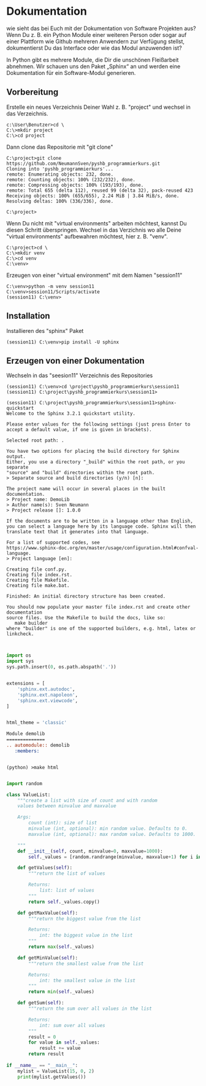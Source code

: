 # Dokumentation

wie sieht das bei Euch mit der Dokumentation von Software Projekten aus? Wenn Du z. B. ein Python Module einer weiteren Person oder sogar auf einer Plattform wie Github mehreren Anwendern zur Verfügung stellst, dokumentierst Du das Interface oder wie das Modul anzuwenden ist?

In Python gibt es mehrere Module, die Dir die unschönen Fleißarbeit abnehmen. Wir schauen uns den Paket „Sphinx“ an und werden eine Dokumentation für ein Software-Modul generieren.


## Vorbereitung

Erstelle ein neues Verzeichnis Deiner Wahl z. B. "project" und wechsel in das Verzeichnis.

```
c:\User\Benutzer>cd \
C:\>mkdir project
C:\>cd project
```

Dann clone das Repositorie mit "git clone" 

```console
C:\project>git clone https://github.com/NeumannSven/pyshb_programmierkurs.git
Cloning into 'pyshb_programmierkurs'...
remote: Enumerating objects: 232, done.
remote: Counting objects: 100% (232/232), done.
remote: Compressing objects: 100% (193/193), done.
remote: Total 655 (delta 112), reused 99 (delta 32), pack-reused 423
Receiving objects: 100% (655/655), 2.24 MiB | 3.84 MiB/s, done.
Resolving deltas: 100% (336/336), done.

C:\project>
```

Wenn Du nicht mit "virtual environments" arbeiten möchtest, kannst Du diesen Schritt überspringen.
Wechsel in das Verzichnis wo alle Deine "virtual environments" aufbewahren möchtest, hier z. B. "venv".

```console
C:\project>cd \
C:\>mkdir venv
C:\>cd venv
C:\venv>
```

Erzeugen von einer "virtual environment" mit dem Namen "session11"

```console
C:\venv>python -m venv session11
C:\venv>session11/Scripts/activate
(session11) C:\venv> 
```

## Installation

Installieren des "sphinx" Paket

```console
(session11) C:\venv>pip install -U sphinx
```

## Erzeugen von einer Dokumentation

Wechseln in das "seesion11" Verzeichnis des Repositories

```console
(session11) C:\venv>cd \project\pyshb_programmierkurs\session11
(session11) C:\project\pyshb_programmierkurs\session11>

(session11) C:\project\pyshb_programmierkurs\session11>sphinx-quickstart
Welcome to the Sphinx 3.2.1 quickstart utility.

Please enter values for the following settings (just press Enter to
accept a default value, if one is given in brackets).

Selected root path: .

You have two options for placing the build directory for Sphinx output.
Either, you use a directory "_build" within the root path, or you separate
"source" and "build" directories within the root path.
> Separate source and build directories (y/n) [n]:

The project name will occur in several places in the built documentation.
> Project name: DemoLib
> Author name(s): Sven Neumann
> Project release []: 1.0.0

If the documents are to be written in a language other than English,
you can select a language here by its language code. Sphinx will then
translate text that it generates into that language.

For a list of supported codes, see
https://www.sphinx-doc.org/en/master/usage/configuration.html#confval-language.
> Project language [en]:

Creating file conf.py.
Creating file index.rst.
Creating file Makefile.
Creating file make.bat.

Finished: An initial directory structure has been created.

You should now populate your master file index.rst and create other documentation
source files. Use the Makefile to build the docs, like so:
   make builder
where "builder" is one of the supported builders, e.g. html, latex or linkcheck.

```



```python


import os
import sys
sys.path.insert(0, os.path.abspath('.'))


extensions = [
    'sphinx.ext.autodoc',
    'sphinx.ext.napoleon',
    'sphinx.ext.viewcode',
]


html_theme = 'classic'

```


```rst
Module demolib
==============
.. automodule:: demolib
   :members:
```




```console

(python) >make html

```




```python

import random

class ValueList:
    """create a list with size of count and with random
    values between minvalue and maxvalue

    Args:
        count (int): size of list
        minvalue (int, optional): min random value. Defaults to 0.
        maxvalue (int, optional): max random value. Defaults to 1000.

    """   
    def __init__(self, count, minvalue=0, maxvalue=1000): 
        self._values = [random.randrange(minvalue, maxvalue+1) for i in range(count)]

    def getValues(self):
        """return the list of values

        Returns:
            list: list of values
        """        
        return self._values.copy()

    def getMaxValue(self):
        """return the biggest value from the list 

        Returns:
            int: the biggest value in the list
        """        
        return max(self._values)

    def getMinValue(self):
        """return the smallest value from the list

        Returns:
            int: the smallest value in the list
        """        
        return min(self._values)

    def getSum(self):
        """return the sum over all values in the list

        Returns:
            int: sum over all values
        """        
        result = 0
        for value in self._values:
            result += value
        return result
        
if __name__ == "__main__":
    mylist = ValueList(15, 0, 2)
    print(mylist.getValues())

```
